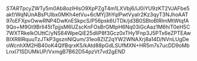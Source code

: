$START$pcyZWTy5m0Ab8ozIHlsO9XpPZgT4m1LXVbj6/iJ0iYU9zKT2VJAFbe5akf/WqNUnABsPUIbx0MKh4etVu+6cMYj3hYqlPwtVyaIr2Kz3qyT3NJhoAAT97oEFXpvOwwRNP4DwKnESkpcS/P56psk6UTDk/jd3B0SBtoBlRlmMtWtqfA9Qo+M9Gt9BrIl45tTpjjsM6UZscKnFOsBrGMIpH6Nq03iGcAaz1M6hiT0eH5C7WXTRkeIkOUttC/yNS64WpeQiE25dliP8f3Gcz0xTHy1Fnp3J5PTx6eZPTEAwBIXR8lRquuTzJTkP3gsznNlQum/31eo8ZIZ2qYW2WNAXrj8a14D/NVnLUgDeoWcnhXM2HB40oK4QIfBqrxK5/kAtd88pGdLSUfMXN+HR5m7s7ucDD9oMbLnxl71SDUMkUP/VxmgB7B62D54pzVt7vd2g$END$